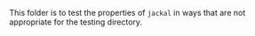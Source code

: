 

This folder is to test the properties of `jackal` in ways that are not appropriate
for the testing directory.
